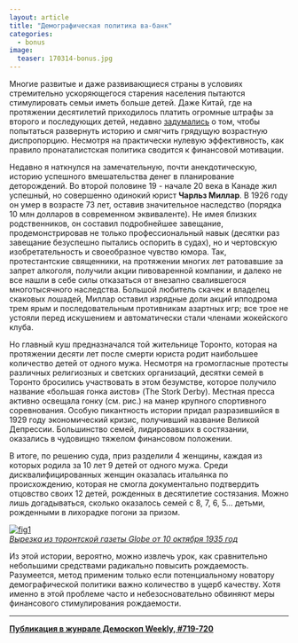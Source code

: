 ```yaml
---
layout: article
title: "Демографическая политика ва-банк"
categories: 
  - bonus
image:
  teaser: 170314-bonus.jpg
---
```


Многие развитые и даже развивающиеся страны в условиях стремительно ускоряющегося старения населения пытаются стимулировать семьи иметь больше детей. Даже Китай, где на протяжении десятилетий приходилось платить огромные штрафы за второго и последующих детей, недавно [задумались][ch] о том, чтобы попытаться развернуть историю и смягчить грядущую возрастную диспропорцию. Несмотря на практически нулевую эффективность, как правило пронаталистская политика сводится к финансовой мотивации.

Недавно я наткнулся на замечательную, почти анекдотическую, историю успешного вмешательства денег в планирование деторождений. Во второй половине 19 - начале 20 века в Канаде жил успешный, но совершенно одинокий юрист **Чарльз Миллар**. В 1926 году он умер в возрасте 73 лет, оставив значительное наследство (порядка 10 млн долларов в современном эквиваленте). Не имея близких родственников, он составил подробнейшее завещание, продемонстрировав не только профессиональный навык (десятки раз завещание безуспешно пытались оспорить в судах), но и чертовскую изобретательность и своеобразное чувство юмора. Так, протестантские священники, на протяжении многих лет ратовавшие за запрет алкоголя, получили акции пивоваренной компании, и далеко не все нашли в себе силы отказаться от внезапно свалившегося многотысячного наследства. Большой любитель скачек и владелец скаковых лошадей, Миллар оставил изрядные доли акций ипподрома трем ярым и последовательным противникам азартных игр; все трое не устояли перед искушением и автоматически стали членами жокейского клуба.

Но главный куш предназначался той жительнице Торонто, которая на протяжении десяти лет после смерти юриста родит наибольшее количество детей от одного мужа. Несмотря на громогласные протесты различных религиозных и светских организаций, десятки семей в Торонто бросились участвовать в этом безумстве, которое получило название «большая гонка аистов» (The Stork Derby). Местная пресса активно освещала гонку (см. рис.) на манер крупного спортивного соревнования. Особую пикантность истории придал разразившийся в 1929 году экономический кризис, получивший название Великой Депрессии. Большинство семей, лидировавших в состязании, оказались в чудовищно тяжелом финансовом положении.

В итоге, по решению суда, приз разделили 4 женщины, каждая из которых родила за 10 лет 9 детей от одного мужа. Среди дисквалифицированных женщин оказалась итальянка по происхождению, которая не смогла документально подтвердить отцовство своих 12 детей, рожденных в десятилетие состязания. Можно лишь догадываться, сколько оказалось семей с 8, 7, 6, 5… детьми, рожденными в лихорадке погони за призом.

[![fig1][f1]][f1]  
*[Вырезка из торонтской газеты Globe от 10 октября 1935 год][news]*

Из этой истории, вероятно, можно извлечь урок, как сравнительно небольшими средствами радикально повысить рождаемость. Разумеется, метод применим только если потенциальному новатору демографической политики важно количество в ущерб качеству. Хотя именно в этой проблеме часто и небезосновательно обвиняют меры финансового стимулирования рождаемости.


[f1]: /dem-digest/images/2017/719-fig-bonus.png

[ch]: http://edition.cnn.com/2017/02/28/china/china-second-child-subsidy/
[news]: http://historicnews.blogspot.ru/2014/06/toronto-stork-derby.html


***
**[Публикация в жунрале Демоскоп Weekly, #719-720](http://demoscope.ru/weekly/2017/0719/digest03.php)**